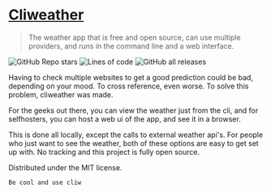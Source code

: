 # [Cliweather](https://absozero.github.io/cliweather)
> The weather app that is free and open source, can use multiple providers, and runs in the command line and a web interface.

![GitHub Repo stars](https://img.shields.io/github/stars/absozero/cliweather?logo=github&style=flat-square)
![Lines of code](https://img.shields.io/tokei/lines/github/absozero/cliweather?style=flat-square)
![GitHub all releases](https://img.shields.io/github/downloads/absozero/cliweather/total?style=flat-square)

Having to check multiple websites to get a good prediction could be bad, depending on your mood.
To cross reference, even worse. To solve this problem, cliweather was made.

For the geeks out there, you can view the weather just from the cli, and for selfhosters, you can host a web ui of the app, and see it in a browser. 

This is done all locally, except the calls to external weather api's.
For people who just want to see the weather, both of these options are easy to get set up with. 
No tracking and this project is fully open source.

Distributed under the MIT license. 

```bash,editable
Be cool and use cliw
```


